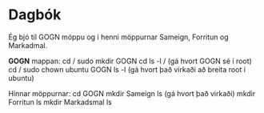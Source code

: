 # Dagbók

Ég bjó til GOGN möppu og í henni möppurnar Sameign, Forritun og Markadmal.

**GOGN** mappan:
cd /
sudo mkdir GOGN
cd
ls -l / (gá hvort GOGN sé í root)
cd /
sudo chown ubuntu GOGN
ls -l  (gá hvort það virkaði að breita root í ubuntu)

Hinnar möppurnar:
cd GOGN
mkdir Sameign
ls  (gá hvort það virkaði)
mkdir Forritun
ls
mkdir Markadsmal
ls
